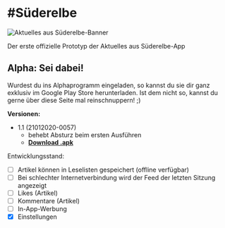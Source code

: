 # #Süderelbe
![Aktuelles aus Süderelbe-Banner](https://lh3.googleusercontent.com/lw24WmWONqyKCLO2XE-WDddQ3qhJJ_Rp8AAKqhmXq0OKDzmyH-_8ZZ7iYC9QlLDHtw)

Der erste offizielle Prototyp der Aktuelles aus Süderelbe-App

## Alpha: Sei dabei!

Wurdest du ins Alphaprogramm eingeladen, so kannst du sie dir ganz exklusiv im Google Play Store herunterladen. Ist dem nicht so, kannst du gerne über diese Seite mal reinschnuppern! ;)

**Versionen:**
* 1.1 (21012020-0057)
  * behebt Absturz beim ersten Ausführen
  * [**Download .apk**](https://github.com/AleXoTroN/aktuellesaussuederelbe/raw/master/APKs/app-release.apk)

Entwicklungsstand:
- [ ] Artikel können in Leselisten gespeichert (offline verfügbar)
- [ ] Bei schlechter Internetverbindung wird der Feed der letzten Sitzung angezeigt
- [ ] Likes (Artikel)
- [ ] Kommentare (Artikel)
- [ ] In-App-Werbung
- [x] Einstellungen

